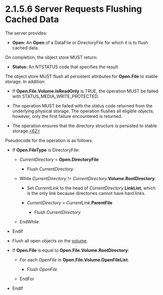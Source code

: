 <html dir="LTR" xmlns:mshelp="http://msdn.microsoft.com/mshelp" xmlns:ddue="http://ddue.schemas.microsoft.com/authoring/2003/5" xmlns:xlink="http://www.w3.org/1999/xlink" xmlns:tool="http://www.microsoft.com/tooltip">
    <head>
        <meta http-equiv="Content-Type" content="text/html; CHARSET=utf-8"></meta>
        <meta name="save" content="history"></meta>
        <title>2.1.5.6 Server Requests Flushing Cached Data</title>
        <xml>
            <mshelp:toctitle title="2.1.5.6 Server Requests Flushing Cached Data"></mshelp:toctitle>
            <mshelp:rltitle title="[MS-FSA]: Server Requests Flushing Cached Data"></mshelp:rltitle>
            <mshelp:keyword index="A" term="0de7dc40-9627-437e-a4df-c4696cdc3d02"></mshelp:keyword>
            <mshelp:attr name="DCSext.ContentType" value="open specification"></mshelp:attr>
            <mshelp:attr name="AssetID" value="0de7dc40-9627-437e-a4df-c4696cdc3d02"></mshelp:attr>
            <mshelp:attr name="TopicType" value="kbRef"></mshelp:attr>
            <mshelp:attr name="DCSext.Title" value="[MS-FSA]: Server Requests Flushing Cached Data" />
        </xml>
    </head>
    <body>
        <div id="header">
            <h1 class="heading">2.1.5.6 Server Requests Flushing Cached Data</h1>
        </div>
        <div id="mainSection">
            <div id="mainBody">
                <div id="allHistory" class="saveHistory"></div>
                <div id="sectionSection0" class="section" name="collapseableSection">
                    

<p>The server provides:</p>

<ul><li><p><span><span> 
</span></span><b>Open:</b> An <b>Open</b> of a DataFile or DirectoryFile for
which it is to flush cached data.</p>

</li></ul><p>On completion, the object store MUST return:</p>

<ul><li><p><span><span> 
</span></span><b>Status:</b> An NTSTATUS code that specifies the result.</p>

</li></ul><p>The object store MUST flush all persistent attributes for <b>Open.File</b>
to stable storage. In addition:</p>

<ul><li><p><span><span> 
</span></span>If <b>Open.File.Volume.IsReadOnly</b> is TRUE, the operation MUST
be failed with STATUS_MEDIA_WRITE_PROTECTED.</p>

</li><li><p><span><span> 
</span></span>The operation MUST be failed with the status code returned from
the underlying physical storage. The operation flushes all eligible objects;
however, only the first failure encountered is returned.</p>

</li><li><p><span><span> 
</span></span>The operation ensures that the directory structure is persisted
to stable storage.<a id="Appendix_A_Target_62"></a><a href="4e3695bd-7574-4f24-a223-b4679c065b63.html#Appendix_A_62" aria-label="Product behavior note 62">&lt;62&gt;</a></p>

</li></ul><p>Pseudocode for the operation is as follows:</p>

<ul><li><p><span><span> 
</span></span>If <b>Open.FileType</b> is DirectoryFile:</p>

<ul><li><p><span><span>  </span></span><i>CurrentDirectory</i>
= <b>Open.DirectoryFile</b></p>

<ul><li><p><span><span> 
</span></span>Flush <i>CurrentDirectory</i></p>

</li></ul></li><li><p><span><span>  </span></span>While
<i>CurrentDirectory</i> != <i>CurrentDirectory</i>.<b>Volume.RootDirectory</b>:</p>

<ul><li><p><span><span> 
</span></span>Set <i>CurrentLink</i> to the head of <i>CurrentDirectory</i>.<b>LinkList</b>,
which is the only link because directories cannot have hard links.</p>

</li><li><p><span><span> 
</span></span><i>CurrentDirectory</i> = <i>CurrentLink</i>.<b>ParentFile</b></p>

<ul><li><p><span><span> 
</span></span>Flush <i>CurrentDirectory</i></p>

</li></ul></li></ul></li><li><p><span><span>  </span></span>EndWhile</p>

</li></ul></li><li><p><span><span> 
</span></span>EndIf</p>

</li><li><p><span><span> 
</span></span>Flush all open objects on the <a href="682f0f59-385c-4351-b81a-3b234f53db03.html#gt_9a876829-33a1-4f0b-8b81-8552b7e5561c">volume</a>.</p>

</li><li><p><span><span> 
</span></span>If <b>Open.File</b> is equal to <b>Open.File.Volume.RootDirectory</b>:</p>

<ul><li><p><span><span>  </span></span>For
each <i>OpenFile</i> in <b>Open.File.Volume.OpenFileList</b>:</p>

<ul><li><p><span><span> 
</span></span>Flush <i>OpenFile</i></p>

</li></ul></li><li><p><span><span>  </span></span>EndFor</p>

</li></ul></li><li><p><span><span> 
</span></span>EndIf</p>

</li></ul>
                </div>
            </div>
        </div>
    </body>
</html>
